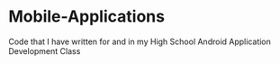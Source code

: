 # Mobile-Applications
Code that I have written for and in my High School Android Application Development Class
